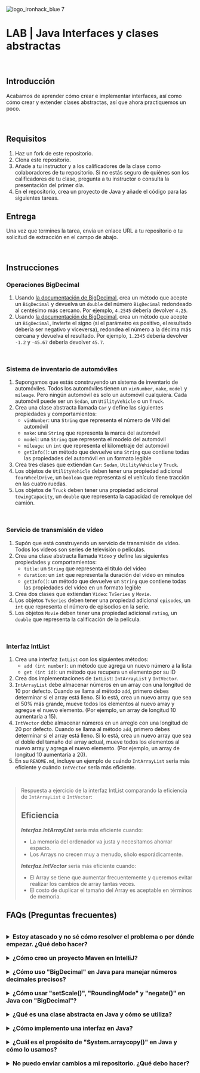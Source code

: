 
![logo_ironhack_blue 7](https://user-images.githubusercontent.com/23629340/40541063-a07a0a8a-601a-11e8-91b5-2f13e4e6b441.png)

# LAB | Java Interfaces y clases abstractas

<br>

## Introducción

Acabamos de aprender cómo crear e implementar interfaces, así como cómo crear y extender clases abstractas, así que ahora practiquemos un poco.

<br>

## Requisitos

1. Haz un fork de este repositorio.
2. Clona este repositorio.
3. Añade a tu instructor y a los calificadores de la clase como colaboradores de tu repositorio. Si no estás seguro de quiénes son los calificadores de tu clase, pregunta a tu instructor o consulta la presentación del primer día.
4. En el repositorio, crea un proyecto de Java y añade el código para las siguientes tareas.

## Entrega

Una vez que termines la tarea, envía un enlace URL a tu repositorio o tu solicitud de extracción en el campo de abajo.

<br>



## Instrucciones

### Operaciones BigDecimal

1. Usando [la documentación de BigDecimal](https://docs.oracle.com/javase/7/docs/api/java/math/BigDecimal.html), crea un método que acepte un `BigDecimal` y devuelva un `double` del número `BigDecimal` redondeado al centésimo más cercano. Por ejemplo, `4.2545` debería devolver `4.25`.
2. Usando [la documentación de BigDecimal](https://docs.oracle.com/javase/7/docs/api/java/math/BigDecimal.html), crea un método que acepte un `BigDecimal`, invierte el signo (si el parámetro es positivo, el resultado debería ser negativo y viceversa), redondea el número a la décima más cercana y devuelva el resultado. Por ejemplo, `1.2345` debería devolver `-1.2` y `-45.67` debería devolver `45.7`.

<br>

### Sistema de inventario de automóviles

1. Supongamos que estás construyendo un sistema de inventario de automóviles. Todos los automóviles tienen un `vinNumber`, `make`, `model` y `mileage`. Pero ningún automóvil es solo un automóvil cualquiera. Cada automóvil puede ser un `Sedan`, un `UtilityVehicle` o un `Truck`.
2. Crea una clase abstracta llamada `Car` y define las siguientes propiedades y comportamientos:
   - `vinNumber`: una `String` que representa el número de VIN del automóvil
   - `make`: una `String` que representa la marca del automóvil
   - `model`: una `String` que representa el modelo del automóvil
   - `mileage`: un `int` que representa el kilometraje del automóvil
   - `getInfo()`: un método que devuelve una `String` que contiene todas las propiedades del automóvil en un formato legible
3. Crea tres clases que extiendan `Car`: `Sedan`, `UtilityVehicle` y `Truck`.
4. Los objetos de `UtilityVehicle` deben tener una propiedad adicional `fourWheelDrive`, un `boolean` que representa si el vehículo tiene tracción en las cuatro ruedas.
5. Los objetos de `Truck` deben tener una propiedad adicional `towingCapacity`, un `double` que representa la capacidad de remolque del camión.

<br>

### Servicio de transmisión de vídeo

1. Supón que está construyendo un servicio de transmisión de vídeo. Todos los videos son series de televisión o películas.
2. Crea una clase abstracta llamada `Video` y define las siguientes propiedades y comportamientos:
   - `title`: un `String` que representa el título del video
   - `duration`: un `int` que representa la duración del video en minutos
   - `getInfo()`: un método que devuelve un `String` que contiene todas las propiedades del video en un formato legible
3. Crea dos clases que extiendan `Video`: `TvSeries` y `Movie`.
4. Los objetos `TvSeries` deben tener una propiedad adicional `episodes`, un `int` que representa el número de episodios en la serie.
5. Los objetos `Movie` deben tener una propiedad adicional `rating`, un `double` que representa la calificación de la película.

<br>

### Interfaz IntList

1. Crea una interfaz `IntList` con los siguientes métodos:
   - `add (int number)`: un método que agrega un nuevo número a la lista
   - `get (int id)`: un método que recupera un elemento por su ID
2. Crea dos implementaciones de `IntList`: `IntArrayList` y `IntVector`.
3. `IntArrayList` debe almacenar números en un array con una longitud de 10 por defecto. Cuando se llama al método `add`, primero debes determinar si el array está lleno. Si lo está, crea un nuevo array que sea el 50% más grande, mueve todos los elementos al nuevo array y agregue el nuevo elemento. (Por ejemplo, un array de longitud 10 aumentaría a 15).
4. `IntVector` debe almacenar números en un arreglo con una longitud de 20 por defecto. Cuando se llama al método `add`, primero debes determinar si el array está lleno. Si lo está, crea un nuevo array que sea el doble del tamaño del array actual, mueve todos los elementos al nuevo array y agrega el nuevo elemento. (Por ejemplo, un array de longitud 10 aumentaría a 20).
5. En su `README.md`, incluye un ejemplo de cuándo `IntArrayList` sería más eficiente y cuándo `IntVector` sería más eficiente.

<br>

> Respuesta a ejercicio de la interfaz IntList comparando la eficiencia
> de `IntArrayList` e `IntVector`:
>
> ## **Eficiencia**
>
> ***Interfaz.IntArrayList*** sería más eficiente cuando:
>
>  - La memoria del ordenador va justa y necesitamos ahorrar espacio.
>  - Los Arrays no crecen muy a menudo, sñolo esporádicamente.
>
>
> ***Interfaz.IntVector*** sería más eficiente cuando:
>
>  - El Array se tiene que aumentar frecuentemente y queremos evitar    realizar los cambios de array tantas veces.
>  - El costo de duplicar el tamaño del Array es aceptable en términos de    memoria.
> 

## FAQs (Preguntas frecuentes)

<br>

<details>
  <summary style="font-size: 16px; cursor: pointer; outline: none; font-weight: bold;">Estoy atascado y no sé cómo resolver el problema o por dónde empezar. ¿Qué debo hacer?</summary>

  <!-- ✅ -->

  Si estás atascado con tu código y no sabes cómo resolver el problema o por dónde empezar, debes dar un paso atrás y tratar de formular una pregunta clara y directa sobre el problema específico que enfrentas. El proceso que seguirás al tratar de definir esta pregunta te ayudará a limitar el problema y a encontrar soluciones potenciales.

  Por ejemplo, ¿no entiendes el concepto o estás recibiendo un mensaje de error que no sabes cómo arreglar? Por lo general, es útil intentar formular el problema de la manera más clara posible, incluyendo cualquier mensaje de error que estés recibiendo. Esto puede ayudarte a comunicar el problema a otras personas y, potencialmente, a obtener ayuda de tus compañeros o recursos en línea.

  Una vez que tengas una comprensión clara del problema, deberías poder comenzar a trabajar hacia la solución.

</details>

<br>

<details> 
  <summary style="font-size: 16px; cursor: pointer; outline: none; font-weight: bold;">¿Cómo creo un proyecto Maven en IntelliJ?</summary>

  <!-- ✅ -->

  Para crear un proyecto Maven en IntelliJ, puedes seguir estos pasos:

   1. Abre IntelliJ IDEA y haz clic en el botón "Create New Project".
   2. En el diálogo "New Project", selecciona "Maven" como el sistema de compilación.
   3. Especifica el nombre del proyecto.
   4. En la sección "Project Location", especifica una ubicación donde quieres guardar tu proyecto.
   5. Selecciona la casilla de verificación "Create Git repository" para inicializar el repositorio git al crear el proyecto.
   6. Haz clic en el botón "Create" para crear el proyecto Maven.

</details>

<br>

<details>
  <summary style="font-size: 16px; cursor: pointer; outline: none; font-weight: bold;">¿Cómo uso "BigDecimal" en Java para manejar números decimales precisos?</summary>

  <!-- ✅ -->

  `BigDecimal` es una clase en Java que proporciona soporte para números decimales precisos, lo que permite realizar operaciones aritméticas con precisión arbitraria.

  Aquí hay un ejemplo de cómo usar `BigDecimal` en un programa Java:

  ```java
  import java.math.BigDecimal;

  public class BigDecimalExample {
  public static void main(String[] args) {
    BigDecimal a = new BigDecimal("0.1");
    BigDecimal b = new BigDecimal("0.2");
    BigDecimal c = a.add(b);
    System.out.println("a + b = " + c);
  }
  }
  ```

  En este ejemplo, se crean objetos `BigDecimal` usando la palabra clave `new` y una representación String del número decimal. Luego se utiliza el método `add` para realizar operaciones aritméticas en los objetos `BigDecimal`, proporcionando resultados precisos.

  Es importante tener en cuenta que al crear un objeto `BigDecimal`, se recomienda usar el constructor String en lugar del constructor `double`. El constructor `double` no se recomienda para crear objetos `BigDecimal` porque el tipo de datos `double` tiene una precisión limitada y puede producir resultados inesperados.

  Además del método `add`, `BigDecimal` también proporciona otras operaciones aritméticas, como `subtract`, `multiply` y `divide`, así como métodos para redondear y dar formato al número decimal.

</details>

<br>

<details>
  <summary style="font-size: 16px; cursor: pointer; outline: none; font-weight: bold;">¿Cómo usar "setScale()", "RoundingMode" y "negate()" en Java con "BigDecimal"?</summary>

  <!-- ✅ -->

  `setScale()`, `RoundingMode` y `negate()` son métodos en la clase `BigDecimal` en Java que brindan funcionalidad adicional al trabajar con números decimales precisos.

  `setScale()` se utiliza para establecer la escala de un objeto `BigDecimal`, lo que determina la cantidad de lugares decimales a mantener. Por ejemplo:

  ```java
  import java.math.BigDecimal;

  public class BigDecimalExample {
      public static void main(String[] args) {
          BigDecimal a = new BigDecimal("1.234567");
          BigDecimal b = a.setScale(4, BigDecimal.ROUND_HALF_UP);
          System.out.println("a: " + a);
          System.out.println("b: " + b);
      }
  }
  ```

  En este ejemplo, se usa `setScale()` para establecer la escala de `a` en 4 lugares decimales y el resultado se almacena en un nuevo objeto `BigDecimal`, `b`. El argumento `ROUND_HALF_UP` especifica el modo de redondeo a usar al establecer la escala.

  `RoundingMode` es una enumeración en Java que define los diferentes modos de redondeo que se pueden usar con `BigDecimal`. Por ejemplo:

  ```java
  import java.math.BigDecimal;
  import java.math.RoundingMode;

  public class BigDecimalExample {
      public static void main(String[] args) {
          BigDecimal a = new BigDecimal("1.234567");
          BigDecimal b = a.setScale(4, RoundingMode.HALF_UP);
          System.out.println("a: " + a);
          System.out.println("b: " + b);
      }
  }
  ```

  En este ejemplo, `RoundingMode.HALF_UP` se usa como el argumento de modo de redondeo en el método `setScale()`.

  `negate()` se utiliza para negar el valor de un objeto BigDecimal, convirtiendo un valor positivo en negativo y viceversa. Por ejemplo:

  ```java
  import java.math.BigDecimal;

  public class BigDecimalExample {
      public static void main(String[] args) {
          BigDecimal a = new BigDecimal("1.234567");
          BigDecimal b = a.negate();
          System.out.println("a: " + a);
          System.out.println("b: " + b);
      }
  }
  ```

  En este ejemplo, se utiliza `negate()` para negar el valor de `a` y almacenar el resultado en un nuevo objeto `BigDecimal`, `b`.

</details>

<br>

<details>
  <summary style="font-size: 16px; cursor: pointer; outline: none; font-weight: bold;">¿Qué es una clase abstracta en Java y cómo se utiliza?</summary>

  <!-- ✅ -->

  Una clase abstracta en Java es una clase que no se puede instanciar y se destina a ser heredada por otras clases. Las clases abstractas pueden contener métodos abstractos, que son métodos que se declaran pero no tienen un cuerpo.

  Una clase abstracta se utiliza como una clase base para proporcionar una interfaz y una implementación común a sus subclases. Las subclases de una clase abstracta deben implementar los métodos abstractos definidos en la clase abstracta.

  Aquí hay un ejemplo de una clase abstracta en Java:

  ```java
  abstract class Shape {
      int x, y;
      // abstract method that subclasses must implement
      abstract void draw();
  }

  class Circle extends Shape {
    @Override
      void draw() {
          System.out.println("Drawing a circle");
      }
  }

  class Square extends Shape {
    @Override
      void draw() {
          System.out.println("Drawing a square");
      }
  }
  ```

  En este ejemplo, la clase `Shape` es una clase abstracta que contiene un método abstracto `draw()`. Las clases `Circle` y `Square` son subclases de Shape e implementan el método `draw()`.

  Cuando una subclase implementa los métodos abstractos de su clase abstracta, hereda las propiedades y métodos de la clase abstracta, lo que facilita la implementación de funcionalidades comunes en múltiples clases.

</details>

<br>

<details>
  <summary style="font-size: 16px; cursor: pointer; outline: none; font-weight: bold;">¿Cómo implemento una interfaz en Java?</summary>

  <!-- ✅ -->

  En Java, una interfaz es un plano que describe los métodos que una clase debe implementar. Para implementar una interfaz, es necesario crear una clase que implemente la interfaz y proporcione una implementación para cada uno de sus métodos.

  Aquí hay un ejemplo de cómo implementar una interfaz en Java:

  ```java
  interface Shape {
      void draw();
  }

  class Circle implements Shape {
    @Override
      public void draw() {
          System.out.println("Drawing a circle");
      }
  }

  class Square implements Shape {
    @Override
      public void draw() {
          System.out.println("Drawing a square");
      }
  }
  ```

  En este ejemplo, la interfaz `Shape` define un solo método `draw()`. Las clases `Circle` y `Square` implementan la interfaz Shape proporcionando una implementación para el método `draw()`.

  Cuando una clase implementa una interfaz, debe implementar todos los métodos definidos en la interfaz. Si una clase no implementa todos los métodos, no se compilará. Las interfaces se pueden utilizar para imponer un conjunto común de métodos en un grupo de clases, lo que facilita la escritura de código que es intercambiable entre diferentes clases que implementan la misma interfaz.

</details>

<br>

<details>
  <summary style="font-size: 16px; cursor: pointer; outline: none; font-weight: bold;">¿Cuál es el propósito de "System.arraycopy()" en Java y cómo lo usamos?</summary>

  <!-- ✅ -->

  El método `System.arraycopy()` en Java se utiliza para copiar elementos de una array a otro. Es parte de la clase `System` y proporciona una alternativa más rápida al método tradicional de bucle for para copiar arrays. El método tiene la siguiente firma:

  ```java
  public static void arraycopy(Object src, int srcPos, Object dest, int destPos, int length)
  ```

  Aquí hay un ejemplo de cómo puede usar `System.arraycopy()`:

  ```java
  int[] sourceArray = new int[] {1, 2, 3, 4, 5};
  int[] destinationArray = new int[5];
  System.arraycopy(sourceArray, 0, destinationArray, 0, sourceArray.length);

  System.out.println(Arrays.toString(destinationArray));
  ```

  En este ejemplo, se utiliza `System.arraycopy()` para copiar los elementos de `sourceArray` a `destinationArray`. El primer argumento `src` es el array fuente, el segundo argumento `srcPos` es la posición de inicio en el array fuente, el tercer argumento `dest` es el array destino, el cuarto argumento `destPos` es la posición de inicio en el array destino y el quinto argumento `length` es la cantidad de elementos que se deben copiar. El resultado de este ejemplo sería `[1, 2, 3, 4, 5]`.

</details>

<br>

<details>
  <summary style="font-size: 16px; cursor: pointer; outline: none; font-weight: bold;">No puedo enviar cambios a mi repositorio. ¿Qué debo hacer?</summary>

  <!-- ✅ -->

  Si no puedes enviar cambios a tu repositorio, aquí hay algunos pasos que puedes seguir:

  1. Verifica tu conexión a internet: Asegúrate de que tu conexión a internet sea estable y funcione.
  2. Verifica la URL de tu repositorio: Asegúrate de estar usando la URL correcta de tu repositorio para enviar tus cambios.
  3. Revisa tus credenciales de Git: Asegúrate de que tus credenciales de Git estén actualizadas y correctas. Puedes revisar tus credenciales usando el siguiente comando:

  ```bash
  git config --list
  ```

  4. Actualiza tu repositorio local: Antes de enviar cambios, asegúrate de que tu repositorio local esté actualizado con el repositorio remoto. Puedes actualizar tu repositorio local usando el siguiente comando:

  ```bash
  git fetch origin
  ```

  5. Revisa posibles conflictos: Si hay conflictos entre tu repositorio local y el repositorio remoto, resuélvelos antes de enviar cambios.
  6. Envía cambios: Una vez que hayas resuelto los conflictos y actualizado tu repositorio local, puedes intentar enviar cambios nuevamente usando el siguiente comando:

  ```bash
  git push origin <branch_name>
  ```

</details>
